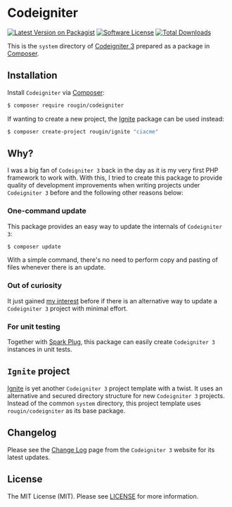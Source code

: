 # Codeigniter

[![Latest Version on Packagist][ico-version]][link-packagist]
[![Software License][ico-license]][link-license]
[![Total Downloads][ico-downloads]][link-downloads]

This is the `system` directory of [Codeigniter 3](https://codeigniter.com/userguide3/) prepared as a package in [Composer](https://getcomposer.org/).

## Installation

Install `Codeigniter` via [Composer](https://getcomposer.org/):

``` bash
$ composer require rougin/codeigniter
```

If wanting to create a new project, the [Ignite](https://roug.in/ignite/) package can be used instead:

``` bash
$ composer create-project rougin/ignite "ciacme"
```

## Why?

I was a big fan of `Codeigniter 3` back in the day as it is my very first PHP framework to work with. With this, I tried to create this package to provide quality of development improvements when writing projects under `Codeigniter 3` before and the following other reasons below:

### One-command update

This package provides an easy way to update the internals of `Codeigniter 3`:

``` bash
$ composer update
```

With a simple command, there's no need to perform copy and pasting of files whenever there is an update.

### Out of curiosity

It just gained [my interest](https://roug.in/projects/) before if there is an alternative way to update a `Codeigniter 3` project with minimal effort.

### For unit testing

Together with [Spark Plug](https://roug.in/spark-plug/), this package can easily create `Codeigniter 3` instances in unit tests.

## `Ignite` project

[Ignite](https://roug.in/ignite/) is yet another `Codeigniter 3` project template with a twist. It uses an alternative and secured directory structure for new `Codeigniter 3` projects. Instead of the common `system` directory, this project template uses `rougin/codeigniter` as its base package.

## Changelog

Please see the [Change Log](https://codeigniter.com/userguide3/changelog.html) page from the `Codeigniter 3` website for its latest updates.

## License

The MIT License (MIT). Please see [LICENSE][link-license] for more information.

[ico-version]: https://img.shields.io/packagist/v/rougin/codeigniter.svg?style=flat-square
[ico-license]: https://img.shields.io/badge/license-MIT-brightgreen.svg?style=flat-square
[ico-downloads]: https://img.shields.io/packagist/dt/rougin/codeigniter.svg?style=flat-square

[link-downloads]: https://packagist.org/packages/rougin/codeigniter
[link-license]: https://github.com/rougin/codeigniter/blob/master/LICENSE.md
[link-packagist]: https://packagist.org/packages/rougin/codeigniter